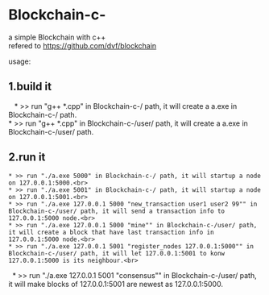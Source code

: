 # Blockchain-c-
a simple Blockchain with c++<br>
refered to https://github.com/dvf/blockchain

usage:

## 1.build it
    * >> run "g++ *.cpp" in Blockchain-c-/ path, it will create a a.exe in Blockchain-c-/ path.<br>
    * >> run "g++ *.cpp" in Blockchain-c-/user/ path, it will create a a.exe in Blockchain-c-/user/ path.<br>

## 2.run it
    * >> run "./a.exe 5000" in Blockchain-c-/ path, it will startup a node on 127.0.0.1:5000.<br>
    * >> run "./a.exe 5001" in Blockchain-c-/ path, it will startup a node on 127.0.0.1:5001.<br>
    * >> run "./a.exe 127.0.0.1 5000 "new_transaction user1 user2 99"" in Blockchain-c-/user/ path, it will send a transaction info to 127.0.0.1:5000 node.<br>
    * >> run "./a.exe 127.0.0.1 5000 "mine"" in Blockchain-c-/user/ path, it will create a block that have last transaction info in 127.0.0.1:5000 node.<br>
    * >> run "./a.exe 127.0.0.1 5001 "register_nodes 127.0.0.1:5000"" in Blockchain-c-/user/ path, it will let 127.0.0.1:5001 to konw 127.0.0.1:5000 is its neighbour.<br>
    * >> run "./a.exe 127.0.0.1 5001 "consensus"" in Blockchain-c-/user/ path, it will make blocks of 127.0.0.1:5001 are newest as 127.0.0.1:5000.<br>
    
